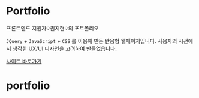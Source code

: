 # Portfolio
프론트엔드 지원자💡권지현💡의 포트폴리오

`JQuery` + `JavaScript` + `CSS` 를 이용해 만든 반응형 웹페이지입니다. 사용자의 시선에서 생각한 UX/UI 디자인을 고려하여 만들었습니다.


<a href='https://kwonzih.github.io/portfolio/'>사이트 바로가기</a>

<!-- ![1_0](https://user-images.githubusercontent.com/99719878/220039277-4b3f4dd1-790a-474d-8c90-c509366ef4ed.jpg) -->
# portfolio
